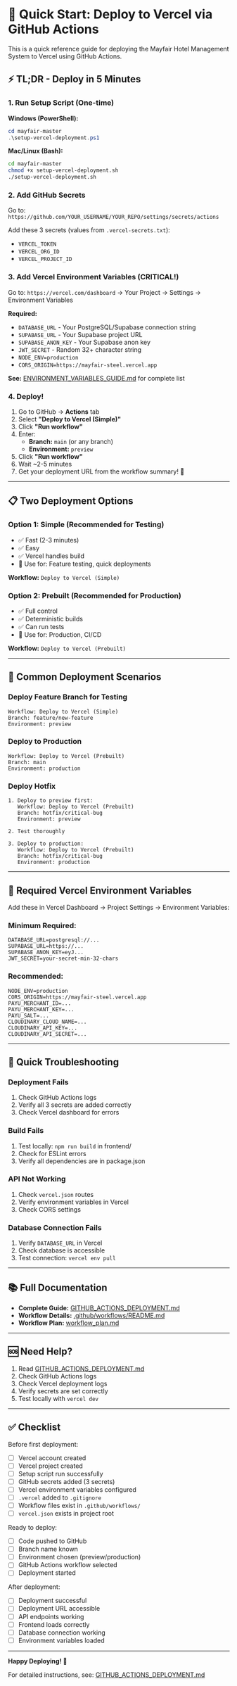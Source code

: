 # 🚀 Quick Start: Deploy to Vercel via GitHub Actions

This is a quick reference guide for deploying the Mayfair Hotel Management System to Vercel using GitHub Actions.

## ⚡ TL;DR - Deploy in 5 Minutes

### 1. Run Setup Script (One-time)

**Windows (PowerShell):**
```powershell
cd mayfair-master
.\setup-vercel-deployment.ps1
```

**Mac/Linux (Bash):**
```bash
cd mayfair-master
chmod +x setup-vercel-deployment.sh
./setup-vercel-deployment.sh
```

### 2. Add GitHub Secrets

Go to: `https://github.com/YOUR_USERNAME/YOUR_REPO/settings/secrets/actions`

Add these 3 secrets (values from `.vercel-secrets.txt`):
- `VERCEL_TOKEN`
- `VERCEL_ORG_ID`
- `VERCEL_PROJECT_ID`

### 3. Add Vercel Environment Variables (CRITICAL!)

Go to: `https://vercel.com/dashboard` → Your Project → Settings → Environment Variables

**Required:**
- `DATABASE_URL` - Your PostgreSQL/Supabase connection string
- `SUPABASE_URL` - Your Supabase project URL
- `SUPABASE_ANON_KEY` - Your Supabase anon key
- `JWT_SECRET` - Random 32+ character string
- `NODE_ENV=production`
- `CORS_ORIGIN=https://mayfair-steel.vercel.app`

**See:** [ENVIRONMENT_VARIABLES_GUIDE.md](./ENVIRONMENT_VARIABLES_GUIDE.md) for complete list

### 4. Deploy!

1. Go to GitHub → **Actions** tab
2. Select **"Deploy to Vercel (Simple)"**
3. Click **"Run workflow"**
4. Enter:
   - **Branch:** `main` (or any branch)
   - **Environment:** `preview`
5. Click **"Run workflow"**
6. Wait ~2-5 minutes
7. Get your deployment URL from the workflow summary! 🎉

---

## 📋 Two Deployment Options

### Option 1: Simple (Recommended for Testing)
- ✅ Fast (2-3 minutes)
- ✅ Easy
- ✅ Vercel handles build
- 🎯 Use for: Feature testing, quick deployments

**Workflow:** `Deploy to Vercel (Simple)`

### Option 2: Prebuilt (Recommended for Production)
- ✅ Full control
- ✅ Deterministic builds
- ✅ Can run tests
- 🎯 Use for: Production, CI/CD

**Workflow:** `Deploy to Vercel (Prebuilt)`

---

## 🎯 Common Deployment Scenarios

### Deploy Feature Branch for Testing
```
Workflow: Deploy to Vercel (Simple)
Branch: feature/new-feature
Environment: preview
```

### Deploy to Production
```
Workflow: Deploy to Vercel (Prebuilt)
Branch: main
Environment: production
```

### Deploy Hotfix
```
1. Deploy to preview first:
   Workflow: Deploy to Vercel (Prebuilt)
   Branch: hotfix/critical-bug
   Environment: preview

2. Test thoroughly

3. Deploy to production:
   Workflow: Deploy to Vercel (Prebuilt)
   Branch: hotfix/critical-bug
   Environment: production
```

---

## 🔧 Required Vercel Environment Variables

Add these in Vercel Dashboard → Project Settings → Environment Variables:

### Minimum Required:
```env
DATABASE_URL=postgresql://...
SUPABASE_URL=https://...
SUPABASE_ANON_KEY=eyJ...
JWT_SECRET=your-secret-min-32-chars
```

### Recommended:
```env
NODE_ENV=production
CORS_ORIGIN=https://mayfair-steel.vercel.app
PAYU_MERCHANT_ID=...
PAYU_MERCHANT_KEY=...
PAYU_SALT=...
CLOUDINARY_CLOUD_NAME=...
CLOUDINARY_API_KEY=...
CLOUDINARY_API_SECRET=...
```

---

## 🐛 Quick Troubleshooting

### Deployment Fails
1. Check GitHub Actions logs
2. Verify all 3 secrets are added correctly
3. Check Vercel dashboard for errors

### Build Fails
1. Test locally: `npm run build` in frontend/
2. Check for ESLint errors
3. Verify all dependencies are in package.json

### API Not Working
1. Check `vercel.json` routes
2. Verify environment variables in Vercel
3. Check CORS settings

### Database Connection Fails
1. Verify `DATABASE_URL` in Vercel
2. Check database is accessible
3. Test connection: `vercel env pull`

---

## 📚 Full Documentation

- **Complete Guide:** [GITHUB_ACTIONS_DEPLOYMENT.md](./GITHUB_ACTIONS_DEPLOYMENT.md)
- **Workflow Details:** [.github/workflows/README.md](./.github/workflows/README.md)
- **Workflow Plan:** [workflow_plan.md](../workflow_plan.md)

---

## 🆘 Need Help?

1. Read [GITHUB_ACTIONS_DEPLOYMENT.md](./GITHUB_ACTIONS_DEPLOYMENT.md)
2. Check GitHub Actions logs
3. Check Vercel deployment logs
4. Verify secrets are set correctly
5. Test locally with `vercel dev`

---

## ✅ Checklist

Before first deployment:

- [ ] Vercel account created
- [ ] Vercel project created
- [ ] Setup script run successfully
- [ ] GitHub secrets added (3 secrets)
- [ ] Vercel environment variables configured
- [ ] `.vercel` added to `.gitignore`
- [ ] Workflow files exist in `.github/workflows/`
- [ ] `vercel.json` exists in project root

Ready to deploy:

- [ ] Code pushed to GitHub
- [ ] Branch name known
- [ ] Environment chosen (preview/production)
- [ ] GitHub Actions workflow selected
- [ ] Deployment started

After deployment:

- [ ] Deployment successful
- [ ] Deployment URL accessible
- [ ] API endpoints working
- [ ] Frontend loads correctly
- [ ] Database connection working
- [ ] Environment variables loaded

---

**Happy Deploying! 🚀**

For detailed instructions, see: [GITHUB_ACTIONS_DEPLOYMENT.md](./GITHUB_ACTIONS_DEPLOYMENT.md)

